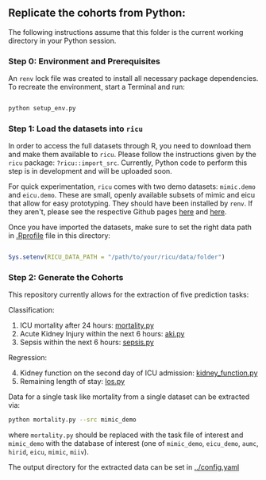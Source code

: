 ## Replicate the cohorts from Python:

The following instructions assume that this folder is the current working directory in your Python session. 


### Step 0: Environment and Prerequisites

An `renv` lock file was created to install all necessary package dependencies. To recreate the environment, start a Terminal and run: 

```bash

python setup_env.py

```

### Step 1: Load the datasets into `ricu`

In order to access the full datasets through R, you need to download them and make them available to `ricu`. Please follow the instructions given by the `ricu` package: `?ricu::import_src`. Currently, Python code to perform this step is in development and will be uploaded soon. 

For quick experimentation, `ricu` comes with two demo datasets: `mimic.demo` and `eicu.demo`. These are small, openly available subsets of mimic and eicu that allow for easy prototyping. They should have been installed by `renv`. If they aren't, please see the respective Github pages [here](https://github.com/eth-mds/mimic-demo) and [here](https://github.com/eth-mds/eicu-demo).

Once you have imported the datasets, make sure to set the right data path in [.Rprofile](.Rprofile) file in this directory:

```r

Sys.setenv(RICU_DATA_PATH = "/path/to/your/ricu/data/folder")

```


### Step 2: Generate the Cohorts

This repository currently allows for the extraction of five prediction tasks: 

Classification:

1. ICU mortality after 24 hours: [mortality.py](cohorts/mortality.py)
2. Acute Kidney Injury within the next 6 hours: [aki.py](cohorts/aki.py)
3. Sepsis within the next 6 hours: [sepsis.py](cohorts/sepsis.py)

Regression:

4. Kidney function on the second day of ICU admission: [kidney_function.py](cohorts/kidney_function.py)
5. Remaining length of stay: [los.py](cohorts/los.py)


Data for a single task like mortality from a single dataset can be extracted via: 
```bash 
python mortality.py --src mimic_demo
```

where `mortality.py` should be replaced with the task file of interest and `mimic_demo` with the database of interest (one of `mimic_demo`, `eicu_demo`, `aumc`, `hirid`, `eicu`, `mimic`, `miiv`). 

The output directory for the extracted data can be set in [../config.yaml](../config.yaml)